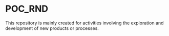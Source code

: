 # POC_RND
This repository is mainly created for activities involving the exploration and development of new products or processes.
